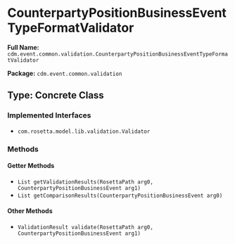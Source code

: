 # CounterpartyPositionBusinessEventTypeFormatValidator

**Full Name:** `cdm.event.common.validation.CounterpartyPositionBusinessEventTypeFormatValidator`

**Package:** `cdm.event.common.validation`

## Type: Concrete Class

### Implemented Interfaces

- `com.rosetta.model.lib.validation.Validator`

### Methods

#### Getter Methods

- `List getValidationResults(RosettaPath arg0, CounterpartyPositionBusinessEvent arg1)`
- `List getComparisonResults(CounterpartyPositionBusinessEvent arg0)`

#### Other Methods

- `ValidationResult validate(RosettaPath arg0, CounterpartyPositionBusinessEvent arg1)`

